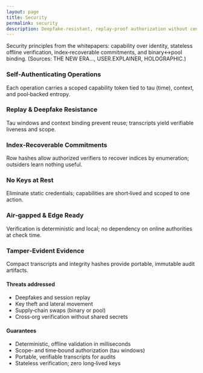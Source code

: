 ```yaml
---
layout: page
title: Security
permalink: security
description: Deepfake‑resistant, replay‑proof authorization without centralized PKI drag.
---
```


<section class="py-6">
  <div class="max-w-3xl mx-auto mb-10">
    <div class="alert alert-warning">
      <span>Security principles from the whitepapers: capability over identity, stateless offline verification, index‑recoverable commitments, and binary↔pool binding. (Sources: THE NEW ERA…, USER.EXPLAINER, HOLOGRAPHIC.)</span>
    </div>
  </div>

  <div class="grid sm:grid-cols-2 lg:grid-cols-3 gap-6">
    <div class="card bg-error/20 backdrop-blur-sm shadow-xl">
      <div class="card-body">
        <h3 class="card-title text-white">Self‑Authenticating Operations</h3>
        <p class="text-white text-sm sm:text-base">Each operation carries a scoped capability token tied to tau (time), context, and pool‑backed entropy.</p>
      </div>
    </div>
    <div class="card bg-error/20 backdrop-blur-sm shadow-xl">
      <div class="card-body">
        <h3 class="card-title text-white">Replay & Deepfake Resistance</h3>
        <p class="text-white text-sm sm:text-base">Tau windows and context binding prevent reuse; transcripts yield verifiable liveness and scope.</p>
      </div>
    </div>
    <div class="card bg-error/20 backdrop-blur-sm shadow-xl">
      <div class="card-body">
        <h3 class="card-title text-white">Index‑Recoverable Commitments</h3>
        <p class="text-white text-sm sm:text-base">Row hashes allow authorized verifiers to recover indices by enumeration; outsiders learn nothing useful.</p>
      </div>
    </div>
    <div class="card bg-success/20 backdrop-blur-sm shadow-xl">
      <div class="card-body">
        <h3 class="card-title text-white">No Keys at Rest</h3>
        <p class="text-white text-sm sm:text-base">Eliminate static credentials; capabilities are short‑lived and scoped to one action.</p>
      </div>
    </div>
    <div class="card bg-success/20 backdrop-blur-sm shadow-xl">
      <div class="card-body">
        <h3 class="card-title text-white">Air‑gapped & Edge Ready</h3>
        <p class="text-white text-sm sm:text-base">Verification is deterministic and local; no dependency on online authorities at check time.</p>
      </div>
    </div>
    <div class="card bg-success/20 backdrop-blur-sm shadow-xl">
      <div class="card-body">
        <h3 class="card-title text-white">Tamper‑Evident Evidence</h3>
        <p class="text-white text-sm sm:text-base">Compact transcripts and integrity hashes provide portable, immutable audit artifacts.</p>
      </div>
    </div>
  </div>

  <div class="mt-10 grid md:grid-cols-2 gap-6">
    <div class="card bg-base-100 shadow-xl">
      <div class="card-body">
        <h4 class="card-title text-error">Threats addressed</h4>
        <ul class="space-y-2 list-disc list-inside">
          <li>Deepfakes and session replay</li>
          <li>Key theft and lateral movement</li>
          <li>Supply‑chain swaps (binary or pool)</li>
          <li>Cross‑org verification without shared secrets</li>
        </ul>
      </div>
    </div>
    <div class="card bg-base-100 shadow-xl">
      <div class="card-body">
        <h4 class="card-title text-success">Guarantees</h4>
        <ul class="space-y-2 list-disc list-inside">
          <li>Deterministic, offline validation in milliseconds</li>
          <li>Scope‑ and time‑bound authorization (tau windows)</li>
          <li>Portable, verifiable transcripts for audits</li>
          <li>Stateless verification; zero long‑lived keys</li>
        </ul>
      </div>
    </div>
  </div>
</section>



